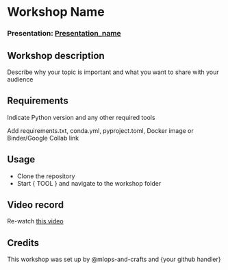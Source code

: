 
# Workshop Name 
### Presentation: [Presentation_name](workshop/presentation_template.pptx)

## Workshop description
Describe why your topic is important and what you want to share with your audience

## Requirements
Indicate Python version and any other required tools

Add requirements.txt, conda.yml, pyproject.toml, Docker image or Binder/Google Collab link

## Usage
* Clone the repository
* Start { TOOL } and navigate to the workshop folder

## Video record
Re-watch [this video](link)

## Credits
This workshop was set up by @mlops-and-crafts and {your github handler}
